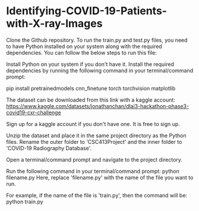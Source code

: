 # Identifying-COVID-19-Patients-with-X-ray-Images

Clone the Github repository.
To run the train.py and test.py files, you need to have Python installed on your system along with the required dependencies. You can follow the below steps to run this file:

Install Python on your system if you don't have it.
Install the required dependencies by running the following command in your terminal/command prompt:

pip install pretrainedmodels cnn_finetune torch torchvision matplotlib

The dataset can be downloaded from this link with a kaggle account:
https://www.kaggle.com/datasets/jonathanchan/dlai3-hackathon-phase3-covid19-cxr-challenge

Sign up for a kaggle account if you don't have one. It is free to sign up.

Unzip the dataset and place it in the same project directory as the Python files.
Rename the outer folder to 'CSC413Project' and the inner folder to 'COVID-19 Radiography Database'.

Open a terminal/command prompt and navigate to the project directory.

Run the following command in your terminal/command prompt:
python filename.py
Here, replace 'filename.py' with the name of the file you want to run.

For example, if the name of the file is 'train.py', then the command will be:
python train.py
